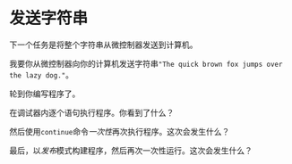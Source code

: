 # 发送字符串

下一个任务是将整个字符串从微控制器发送到计算机。

我要你从微控制器向你的计算机发送字符串`"The quick brown fox jumps over the lazy dog."`。

轮到你编写程序了。

在调试器内逐个语句执行程序。你看到了什么？

然后使用`continue`命令*一次性*再次执行程序。这次会发生什么？

最后，以*发布*模式构建程序，然后再次一次性运行。这次会发生什么？

